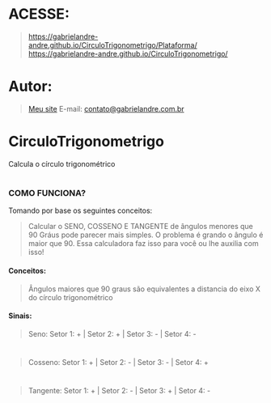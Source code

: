 # ACESSE:

> https://gabrielandre-andre.github.io/CirculoTrigonometrigo/Plataforma/
>https://gabrielandre-andre.github.io/CirculoTrigonometrigo/

# Autor:
> [Meu site](https://www.gabrielandre.com.br)
> E-mail: contato@gabrielandre.com.br


# CirculoTrigonometrigo

Calcula o círculo trigonométrico

#

### COMO FUNCIONA?

Tomando por base os seguintes conceitos:

> Calcular o SENO, COSSENO E TANGENTE de ângulos menores que 90 Gráus pode parecer mais simples. O problema é grando o ângulo é maior que 90. Essa calculadora faz isso para você ou lhe auxilia com isso!

#### Conceitos:

> Ângulos maiores que 90 graus são equivalentes a distancia do eixo X do círculo trigonométrico

#### Sinais:

> Seno: Setor 1: + | Setor 2: + | Setor 3: - | Setor 4: -
#
> Cosseno: Setor 1: + | Setor 2: - | Setor 3: - | Setor 4: +
#
> Tangente: Setor 1: + | Setor 2: - | Setor 3: + | Setor 4: -
